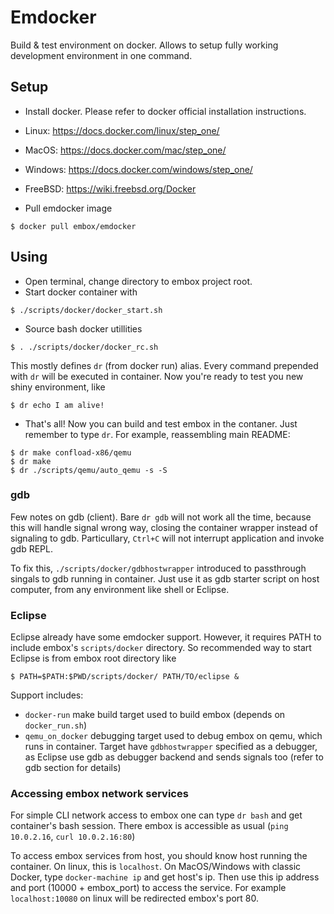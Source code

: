 # Emdocker
Build & test environment on docker. Allows to setup fully working development environment in one command.

## Setup

* Install docker.  Please refer to docker official installation instructions.
 * Linux: https://docs.docker.com/linux/step_one/
 * MacOS: https://docs.docker.com/mac/step_one/
 * Windows: https://docs.docker.com/windows/step_one/
 * FreeBSD: https://wiki.freebsd.org/Docker

* Pull emdocker image
```
$ docker pull embox/emdocker
```

## Using

* Open terminal, change directory to embox project root.
* Start docker container with
```
$ ./scripts/docker/docker_start.sh
```
* Source bash docker utillities
```
$ . ./scripts/docker/docker_rc.sh
```
This mostly defines `dr` (from docker run) alias. Every command prepended with `dr` will be executed in container. Now you're ready to test you new shiny environment, like
```
$ dr echo I am alive!
```
* That's all! Now you can build and test embox in the contaner. Just remember to type `dr`. For example, reassembling main README:
```
$ dr make confload-x86/qemu
$ dr make
$ dr ./scripts/qemu/auto_qemu -s -S
```
### gdb
Few notes on gdb (client). Bare `dr gdb` will not work all the time, because this will handle signal wrong way, closing the container wrapper instead of signaling to gdb. Particullary, `Ctrl+C` will not interrupt application and invoke gdb REPL.

To fix this, `./scripts/docker/gdbhostwrapper` introduced to passthrough singals to gdb running in container. Just use it as gdb starter script on host computer, from any environment like shell or Eclipse.

### Eclipse

Eclipse already have some emdocker support. However, it requires PATH to include embox's `scripts/docker` directory. So recommended way to start Eclipse is from embox root directory like
```
$ PATH=$PATH:$PWD/scripts/docker/ PATH/TO/eclipse &
```

Support includes:

* `docker-run` make build target used to build embox (depends on  `docker_run.sh`)
* `qemu_on_docker` debugging target used to debug embox on qemu, which runs in container. Target have `gdbhostwrapper` specified as a debugger, as Eclipse use gdb as debugger backend and sends signals too (refer to gdb section for details)

### Accessing embox network services

For simple CLI network access to embox one can type `dr bash` and get container's bash session. There embox is accessible as usual (`ping 10.0.2.16`, `curl 10.0.2.16:80`)

To access embox services from host, you should know host running the container. On linux, this is `localhost`. On MacOS/Windows with classic Docker, type `docker-machine ip` and get host's ip. Then use this ip address and port (10000 + embox_port) to access the service. For example `localhost:10080` on linux will be redirected embox's port 80.
